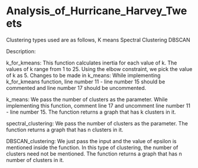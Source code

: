 # Analysis_of_Hurricane_Harvey_Tweets
Clustering types used are as follows,
K means
Spectral Clustering
DBSCAN

Description:

k_for_kmeans:
This function calculates inertia for each value of k. The values of k range from 1 to 25. Using the elbow constraint, we pick the value of k as 5. 
    Changes to be made in k_means:
         While implementing k_for_kmeans function, line number 11 - line number 15 should be commented and line number 17 should be uncommented.

k_means:
We pass the number of clusters as the parameter. While implementing this function, comment line 17 and uncomment line number 11 - line number 15. The function returns a graph that has k clusters in it.

spectral_clustering:
We pass the number of clusters as the parameter. The function returns a graph that has n clusters in it.

DBSCAN_clustering:
We just pass the input and the value of epsilon is mentioned inside the function. In this type of clustering, the number of clusters need not be mentioned. The function returns a graph that has n number of clusters in it.
